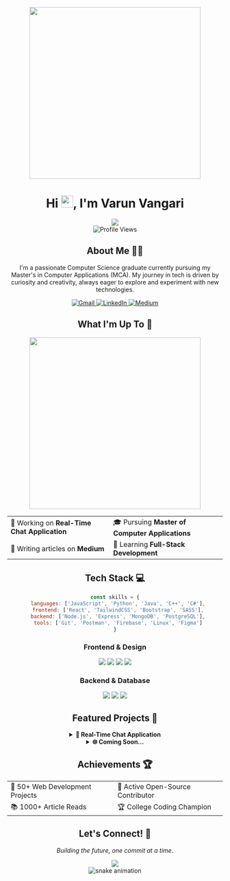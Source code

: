 <div align="center">
  <img src="https://user-images.githubusercontent.com/74038190/212284100-561aa473-3905-4a80-b561-0d28506553ee.gif" width="400">
</div>

<h1 align="center">
  Hi <img src="https://media.giphy.com/media/hvRJCLFzcasrR4ia7z/giphy.gif" width="28">, I'm Varun Vangari
</h1>

<div align="center">
  <a href="https://git.io/typing-svg">
    <img src="https://readme-typing-svg.herokuapp.com/?lines=Full-Stack%20Developer;Computer%20Science%20Graduate;Always%20learning%20new%20things&font=Fira%20Code&center=true&width=440&height=45&color=f75c7e&vCenter=true&size=22">
  </a>
</div>

<div align="center">
  <img src="https://komarev.com/ghpvc/?username=varunvangari&label=Profile%20views&color=0e75b6&style=for-the-badge" alt="Profile Views"/>
</div>

<h2 align="center">About Me 🧑‍💻</h2>

<p align="center">
  I'm a passionate Computer Science graduate currently pursuing my Master's in Computer Applications (MCA). My journey in tech is driven by curiosity and creativity, always eager to explore and experiment with new technologies.
</p>

<div align="center">
  <a href="mailto:varunvangari29@gmail.com">
    <img src="https://img.shields.io/badge/Gmail-D14836?style=for-the-badge&logo=gmail&logoColor=white" alt="Gmail"/>
  </a>
  <a href="https://linkedin.com/in/varun-vangari">
    <img src="https://img.shields.io/badge/LinkedIn-0077B5?style=for-the-badge&logo=linkedin&logoColor=white" alt="LinkedIn"/>
  </a>
  <a href="https://medium.com/@varunvangari">
    <img src="https://img.shields.io/badge/Medium-12100E?style=for-the-badge&logo=medium&logoColor=white" alt="Medium"/>
  </a>
</div>

<h2 align="center">What I'm Up To 🚀</h2>

<div align="center">
  <img src="https://user-images.githubusercontent.com/74038190/219923809-b86dc415-a0c2-4a38-bc88-ad6cf06395a8.gif" width="400">
</div>

<div align="center">
  <table>
    <tr>
      <td>🔭 Working on <b>Real-Time Chat Application</b></td>
      <td>🎓 Pursuing <b>Master of Computer Applications</b></td>
    </tr>
    <tr>
      <td>📝 Writing articles on <b>Medium</b></td>
      <td>🌱 Learning <b>Full-Stack Development</b></td>
    </tr>
  </table>
</div>

<h2 align="center">Tech Stack 💻</h2>

<div align="center">
  
  ```javascript
  const skills = {
    languages: ['JavaScript', 'Python', 'Java', 'C++', 'C#'],
    frontend: ['React', 'TailwindCSS', 'Bootstrap', 'SASS'],
    backend: ['Node.js', 'Express', 'MongoDB', 'PostgreSQL'],
    tools: ['Git', 'Postman', 'Firebase', 'Linux', 'Figma']
  }
  ```
</div>

<h3 align="center">Frontend & Design</h3>
<div align="center">
  <img src="https://img.shields.io/badge/React-20232A?style=for-the-badge&logo=react&logoColor=61DAFB"/>
  <img src="https://img.shields.io/badge/Tailwind_CSS-38B2AC?style=for-the-badge&logo=tailwind-css&logoColor=white"/>
  <img src="https://img.shields.io/badge/Bootstrap-563D7C?style=for-the-badge&logo=bootstrap&logoColor=white"/>
  <img src="https://img.shields.io/badge/Sass-CC6699?style=for-the-badge&logo=sass&logoColor=white"/>
</div>

<h3 align="center">Backend & Database</h3>
<div align="center">
  <img src="https://img.shields.io/badge/Node.js-43853D?style=for-the-badge&logo=node.js&logoColor=white"/>
  <img src="https://img.shields.io/badge/MongoDB-4EA94B?style=for-the-badge&logo=mongodb&logoColor=white"/>
  <img src="https://img.shields.io/badge/PostgreSQL-316192?style=for-the-badge&logo=postgresql&logoColor=white"/>
</div>

<h2 align="center">Featured Projects 🌟</h2>

<div align="center">
  <details>
    <summary><b>🤖 Real-Time Chat Application</b></summary>
    <p>
      A modern chat application built with React, Node.js, and Socket.io
      <br>
      <b>Tech Stack:</b> React, Node.js, Socket.io, MongoDB
      <br>
      <b>Features:</b> Real-time messaging, User authentication, File sharing
    </p>
  </details>

  <details>
    <summary><b>🌐 Coming Soon...</b></summary>
    <p>
      Exciting new project under development!
      <br>
      Stay tuned for updates
    </p>
  </details>
</div>

<h2 align="center">Achievements 🏆</h2>

<div align="center">
  <table>
    <tr>
      <td>🎯 50+ Web Development Projects</td>
      <td>🌟 Active Open-Source Contributor</td>
    </tr>
    <tr>
      <td>📚 1000+ Article Reads</td>
      <td>🏆 College Coding Champion</td>
    </tr>
  </table>
</div>

<div align="center">
  <h2>Let's Connect! 🤝</h2>
  <p><i>Building the future, one commit at a time.</i></p>
  <a href="https://linkedin.com/in/varun-vangari">
    <img src="https://img.shields.io/badge/Connect_on_LinkedIn-0077B5?style=for-the-badge&logo=linkedin&logoColor=white"/>
  </a>
</div>

<div align="center">
  <img src="https://github.com/varunvangari/varunvangari/blob/output/github-contribution-grid-snake.svg" alt="snake animation">
</div>
